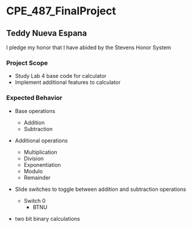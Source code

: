 # CPE_487_FinalProject

## Teddy Nueva Espana

I pledge my honor that I have abided by the Stevens Honor System

### Project Scope

- Study Lab 4 base code for calculator
- Implement additional features to calculator

### Expected Behavior
- Base operations
    - Addition
    - Subtraction
- Additional operations
    - Multiplication
    - Division
    - Exponentiation
    - Modulo
    - Remainder

- Slide switches to toggle between addition and subtraction operations
    - Switch 0
        - BTNU 
- two bit binary calculations 
